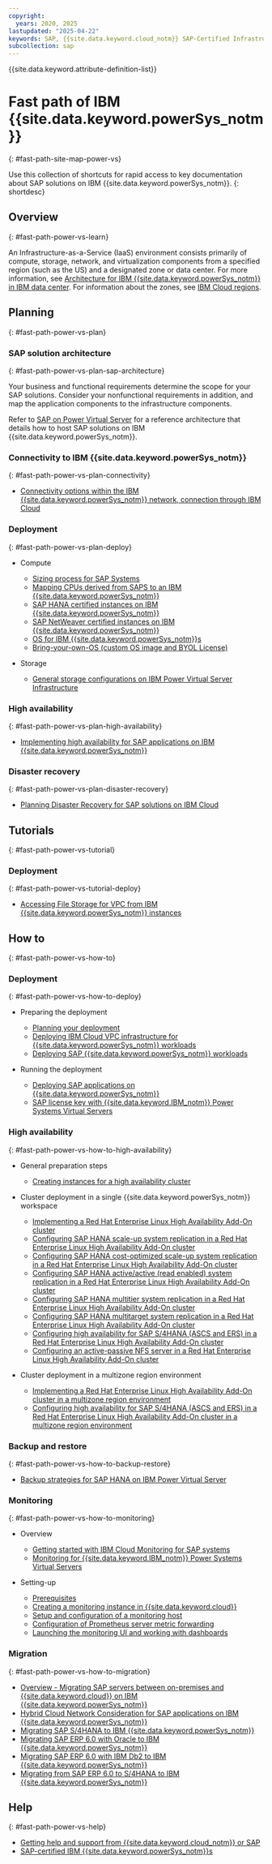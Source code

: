 ```yaml
---
copyright:
  years: 2020, 2025
lastupdated: "2025-04-22"
keywords: SAP, {{site.data.keyword.cloud_notm}} SAP-Certified Infrastructure, {{site.data.keyword.ibm_cloud_sap}}, SAP Workloads
subcollection: sap
---
```


{{site.data.keyword.attribute-definition-list}}


# Fast path of IBM {{site.data.keyword.powerSys_notm}}
{: #fast-path-site-map-power-vs}

Use this collection of shortcuts for rapid access to key documentation about SAP solutions on IBM {{site.data.keyword.powerSys_notm}}.
{: shortdesc}

## Overview
{: #fast-path-power-vs-learn}

An Infrastructure-as-a-Service (IaaS) environment consists primarily of compute, storage, network, and virtualization components from a specified region (such as the US) and a designated zone or data center.
For more information, see [Architecture for IBM {{site.data.keyword.powerSys_notm}} in IBM data center](/docs/power-iaas?topic=power-iaas-on-cloud-architecture).
For information about the zones, see [IBM Cloud regions](/docs/power-iaas?topic=power-iaas-ibm-cloud-reg).

## Planning
{: #fast-path-power-vs-plan}

### SAP solution architecture
{: #fast-path-power-vs-plan-sap-architecture}

Your business and functional requirements determine the scope for your SAP solutions.
Consider your nonfunctional requirements in addition, and map the application components to the infrastructure components.

Refer to [SAP on Power Virtual Server](/docs/pattern-sap-on-powervs) for a reference architecture that details how to host SAP solutions on IBM {{site.data.keyword.powerSys_notm}}.

### Connectivity to IBM {{site.data.keyword.powerSys_notm}}
{: #fast-path-power-vs-plan-connectivity}

- [Connectivity options within the IBM {{site.data.keyword.powerSys_notm}} network, connection through IBM Cloud](/docs/sap?topic=sap-determine-access#powervs-network-connectivity-and-security)  

### Deployment
{: #fast-path-power-vs-plan-deploy}

- Compute
   - [Sizing process for SAP Systems](/docs/sap?topic=sap-sizing)
   - [Mapping CPUs derived from SAPS to an IBM {{site.data.keyword.powerSys_notm}}](/docs/sap?topic=sap-planning-your-system-landscape#selecting-iaas-power)
   - [SAP HANA certified instances on IBM {{site.data.keyword.powerSys_notm}}](/docs/sap?topic=sap-hana-iaas-offerings-profiles-power-vs)
   - [SAP NetWeaver certified instances on IBM {{site.data.keyword.powerSys_notm}}](/docs/sap?topic=sap-nw-iaas-offerings-profiles-power-vs)
   - [OS for IBM {{site.data.keyword.powerSys_notm}}s](/docs/sap?topic=sap-compute-os-design-considerations#os-power)
   - [Bring-your-own-OS (custom OS image and BYOL License)](/docs/sap?topic=sap-compute-os-design-considerations#os-byos)



- Storage
   - [General storage configurations on IBM Power Virtual Server Infrastructure](/docs/sap?topic=sap-storage-design-considerations#sample-power)



### High availability
{: #fast-path-power-vs-plan-high-availability}

- [Implementing high availability for SAP applications on IBM {{site.data.keyword.powerSys_notm}}](/docs/sap?topic=sap-ha-overview)



### Disaster recovery
{: #fast-path-power-vs-plan-disaster-recovery}

- [Planning Disaster Recovery for SAP solutions on IBM Cloud](/docs/sap?topic=sap-disaster-recovery-design-considerations-overview)



## Tutorials
{: #fast-path-power-vs-tutorial}

### Deployment
{: #fast-path-power-vs-tutorial-deploy}

- [Accessing File Storage for VPC from IBM {{site.data.keyword.powerSys_notm}} instances](/docs/sap?topic=sap-ha-nlb-rt-nfs-intro)

## How to
{: #fast-path-power-vs-how-to}

### Deployment
{: #fast-path-power-vs-how-to-deploy}

- Preparing the deployment
   - [Planning your deployment](/docs/sap?topic=sap-powervs-planning-items)
   - [Deploying IBM Cloud VPC infrastructure for {{site.data.keyword.powerSys_notm}} workloads](/docs/sap?topic=sap-powervs-set-up-vpc-infrastructure)
   - [Deploying SAP {{site.data.keyword.powerSys_notm}} workloads](/docs/sap?topic=sap-powervs-set-up-power-infrastructure)

- Running the deployment
   - [Deploying SAP applications on {{site.data.keyword.powerSys_notm}}](/docs/sap?topic=sap-powervs-set-up-power-instances)
   - [SAP license key with {{site.data.keyword.IBM_notm}} Power Systems Virtual Servers](/docs/sap?topic=sap-bring-your-own-sap-product-license#byol-netweaver-powervs)



### High availability
{: #fast-path-power-vs-how-to-high-availability}

- General preparation steps
   - [Creating instances for a high availability cluster](/docs/sap?topic=sap-ha-vsi)

- Cluster deployment in a single {{site.data.keyword.powerSys_notm}} workspace
   - [Implementing a Red Hat Enterprise Linux High Availability Add-On cluster](/docs/sap?topic=sap-ha-rhel)
   - [Configuring SAP HANA scale-up system replication in a Red Hat Enterprise Linux High Availability Add-On cluster](/docs/sap?topic=sap-ha-rhel-hana-sr)
   - [Configuring SAP HANA cost-optimized scale-up system replication in a Red Hat Enterprise Linux High Availability Add-On cluster](/docs/sap?topic=sap-ha-rhel-hana-sr-cost-optimized)
   - [Configuring SAP HANA active/active (read enabled) system replication in a Red Hat Enterprise Linux High Availability Add-On cluster](/docs/sap?topic=sap-ha-rhel-hana-sr-aa)
   - [Configuring SAP HANA multitier system replication in a Red Hat Enterprise Linux High Availability Add-On cluster](/docs/sap?topic=sap-ha-rhel-hana-sr-multitier)
   - [Configuring SAP HANA multitarget system replication in a Red Hat Enterprise Linux High Availability Add-On cluster](/docs/sap?topic=sap-ha-rhel-hana-sr-multitarget)
   - [Configuring high availability for SAP S/4HANA (ASCS and ERS) in a Red Hat Enterprise Linux High Availability Add-On cluster](/docs/sap?topic=sap-ha-rhel-ensa)
   - [Configuring an active-passive NFS server in a Red Hat Enterprise Linux High Availability Add-On cluster](/docs/sap?topic=sap-ha-rhel-nfs)

- Cluster deployment in a multizone region environment
   - [Implementing a Red Hat Enterprise Linux High Availability Add-On cluster in a multizone region environment](/docs/sap?topic=sap-ha-rhel-mz)
   - [Configuring high availability for SAP S/4HANA (ASCS and ERS) in a Red Hat Enterprise Linux High Availability Add-On cluster in a multizone region environment](/docs/sap?topic=sap-ha-rhel-ensa-mz)

### Backup and restore
{: #fast-path-power-vs-how-to-backup-restore}

- [Backup strategies for SAP HANA on IBM Power Virtual Server](/docs/sap?topic=sap-powervs-backup-strategies)



### Monitoring
{: #fast-path-power-vs-how-to-monitoring}

- Overview
   - [Getting started with IBM Cloud Monitoring for SAP systems](/docs/sap?topic=sap-mon-getting-started)
   - [Monitoring for {{site.data.keyword.IBM_notm}} Power Systems Virtual Servers](/docs/sap?topic=sap-planning-your-system-landscape#monitoring-power)

- Setting-up
   - [Prerequisites](/docs/sap?topic=sap-monitoring-prereqs)
   - [Creating a monitoring instance in {{site.data.keyword.cloud}}](/docs/sap?topic=sap-mon-create-instance)
   - [Setup and configuration of a monitoring host](/docs/sap?topic=sap-mon-exporter-setup-config)
   - [Configuration of Prometheus server metric forwarding](/docs/sap?topic=sap-mon-metric-forwarding)
   - [Launching the monitoring UI and working with dashboards](/docs/sap?topic=sap-mon-launch-web-ui-dashboards)

### Migration
{: #fast-path-power-vs-how-to-migration}

- [Overview - Migrating SAP servers between on-premises and {{site.data.keyword.cloud}} on IBM {{site.data.keyword.powerSys_notm}}](/docs/sap?topic=sap-sapmig-overview)
- [Hybrid Cloud Network Consideration for SAP applications on IBM {{site.data.keyword.powerSys_notm}}](/docs/sap?topic=sap-sapmig-hybrid-cloud-networking)
- [Migrating SAP S/4HANA to IBM {{site.data.keyword.powerSys_notm}}](/docs/sap?topic=sap-sapmig-db-hana)
- [Migrating SAP ERP 6.0 with Oracle to IBM {{site.data.keyword.powerSys_notm}}](/docs/sap?topic=sap-sapmig-db-oracle)
- [Migrating SAP ERP 6.0 with IBM Db2 to IBM {{site.data.keyword.powerSys_notm}}](/docs/sap?topic=sap-sapmig-db-db2)
- [Migrating from SAP ERP 6.0 to S/4HANA to IBM {{site.data.keyword.powerSys_notm}}](/docs/sap?topic=sap-sapmig-sum-dmo)



## Help
{: #fast-path-power-vs-help}

- [Getting help and support from {{site.data.keyword.cloud_notm}} or SAP](/docs/sap?topic=sap-help-support)
- [SAP-certified IBM {{site.data.keyword.powerSys_notm}}s](/docs/sap?topic=sap-faq-ibm-cloud-for-sap#faq-sap-certified-power-vsi)
